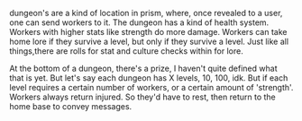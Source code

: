 dungeon's are a kind of location in prism, where, once revealed to a user, one can send workers to it.
The dungeon has a kind of health system. Workers with higher stats like strength do more damage. Workers can take home lore if they survive a level, but only if they survive a level. Just like all things,there are rolls for stat and culture checks within for lore.

At the bottom of a dungeon, there's a prize, I haven't quite defined what that is yet. But let's say each dungeon has X levels, 10, 100, idk. But if each level requires a certain number of workers, or a certain amount of 'strength'. Workers always return injured. So they'd have to rest, then return to the home base to convey messages.